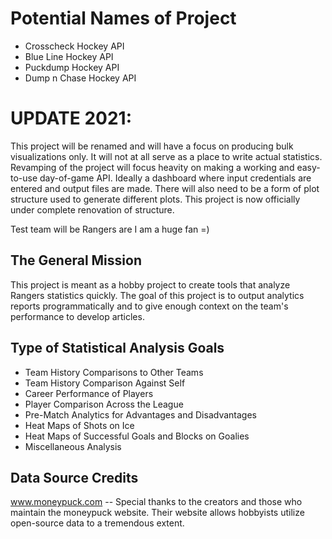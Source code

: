 # Potential Names of Project
- Crosscheck Hockey API
- Blue Line Hockey API
- Puckdump Hockey API
- Dump n Chase Hockey API

# UPDATE 2021: 
This project will be renamed and will have a focus on producing bulk visualizations only. It will not at all serve as a place to write actual statistics. Revamping of the project will focus heavity on making a working and easy-to-use day-of-game API. Ideally a dashboard where input credentials are entered and output files are made. There will also need to be a form of plot structure used to generate different plots. This project is now officially under complete renovation of structure. 

Test team will be Rangers are I am a huge fan =)

## The General Mission
This project is meant as a hobby project to create tools that analyze Rangers statistics quickly. The goal of this project is to output analytics reports programmatically and to give enough context on the team's performance to develop articles. 

## Type of Statistical Analysis Goals
- Team History Comparisons to Other Teams
- Team History Comparison Against Self
- Career Performance of Players
- Player Comparison Across the League
- Pre-Match Analytics for Advantages and Disadvantages
- Heat Maps of Shots on Ice
- Heat Maps of Successful Goals and Blocks on Goalies
- Miscellaneous Analysis

## Data Source Credits
www.moneypuck.com -- Special thanks to the creators and those who maintain the moneypuck website. Their website allows hobbyists utilize open-source data to a tremendous extent. 